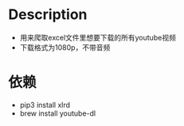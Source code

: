 Description
====
- 用来爬取excel文件里想要下载的所有youtube视频
- 下载格式为1080p，不带音频

依赖
====
- pip3 install xlrd<br/>
- brew install youtube-dl<br/>
